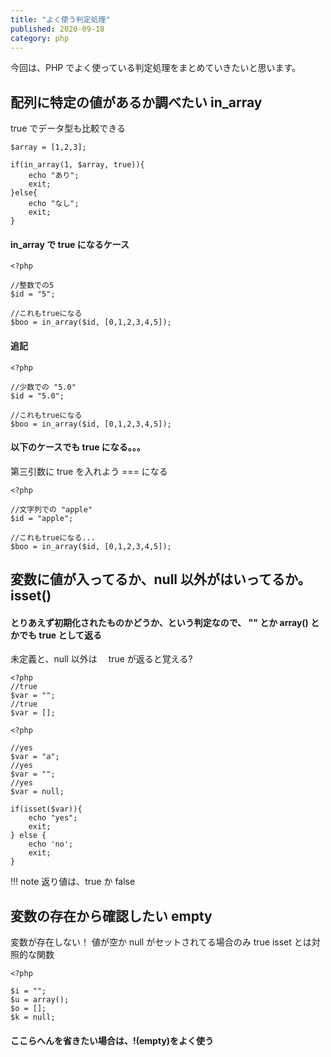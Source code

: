 ```yaml
---
title: "よく使う判定処理"
published: 2020-09-18
category: php
---
```


今回は、PHP でよく使っている判定処理をまとめていきたいと思います。

## 配列に特定の値があるか調べたい in_array

true でデータ型も比較できる

```
$array = [1,2,3];

if(in_array(1, $array, true)){
    echo "あり";
    exit;
}else{
    echo "なし";
    exit;
}
```

#### in_array で true になるケース

```
<?php

//整数での5
$id = "5";

//これもtrueになる
$boo = in_array($id, [0,1,2,3,4,5]);
```

#### 追記

```
<?php

//少数での "5.0"
$id = "5.0";

//これもtrueになる
$boo = in_array($id, [0,1,2,3,4,5]);
```

#### 以下のケースでも true になる。。。

第三引数に true を入れよう === になる

```
<?php

//文字列での "apple"
$id = "apple";

//これもtrueになる...
$boo = in_array($id, [0,1,2,3,4,5]);
```

## 変数に値が入ってるか、null 以外がはいってるか。isset()

#### とりあえず初期化されたものかどうか、という判定なので、 "" とか array() とかでも true として返る

未定義と、null 以外は　 true が返ると覚える?

```
<?php
//true
$var = "";
//true
$var = [];
```

```
<?php

//yes
$var = "a";
//yes
$var = "";
//yes
$var = null;

if(isset($var)){
    echo "yes";
    exit;
} else {
    echo 'no';
    exit;
}
```

!!! note
返り値は、true か false

## 変数の存在から確認したい empty

変数が存在しない！ 値が空か null がセットされてる場合のみ true
isset とは対照的な関数

```
<?php

$i = "";
$u = array();
$o = [];
$k = null;

```

#### ここらへんを省きたい場合は、!(empty)をよく使う
